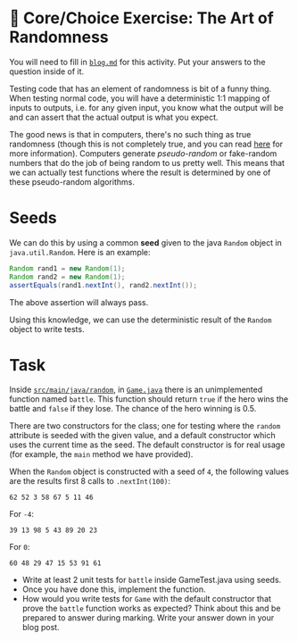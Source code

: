 # 🎲 Core/Choice Exercise: The Art of Randomness

You will need to fill in [`blog.md`](/blog.md) for this activity. Put your answers to the question inside of it.

Testing code that has an element of randomness is bit of a funny thing. When testing normal code, you will have a deterministic 1:1 mapping of inputs to outputs, i.e. for any given input, you know what the output will be and can assert that the actual output is what you expect.

The good news is that in computers, there's no such thing as true randomness (though this is not completely true, and you can read [here](https://engineering.mit.edu/engage/ask-an-engineer/can-a-computer-generate-a-truly-random-number/) for more information). Computers generate _pseudo-random_ or fake-random numbers that do the job of being random to us pretty well. This means that we can actually test functions where the result is determined by one of these pseudo-random algorithms.

# Seeds

We can do this by using a common **seed** given to the java `Random` object in `java.util.Random`. Here is an example:

```java
Random rand1 = new Random(1);
Random rand2 = new Random(1);
assertEquals(rand1.nextInt(), rand2.nextInt());
```

The above assertion will always pass.

Using this knowledge, we can use the deterministic result of the `Random` object to write tests.

# Task

Inside [`src/main/java/random`](/app/src/main/java/random/), in [`Game.java`](/app/src/main/java/random/Game.java) there is an unimplemented function named `battle`. This function should return `true` if the hero wins the battle and `false` if they lose. The chance of the hero winning is 0.5.

There are two constructors for the class; one for testing where the `random` attribute is seeded with the given value, and a default constructor which uses the current time as the seed. The default constructor is for real usage (for example, the `main` method we have provided).

When the `Random` object is constructed with a seed of `4`, the following values are the results first 8 calls to `.nextInt(100)`:

```
62 52 3 58 67 5 11 46
```

For `-4`:

```
39 13 98 5 43 89 20 23
```

For `0`:

```
60 48 29 47 15 53 91 61
```

- Write at least 2 unit tests for `battle` inside GameTest.java using seeds.
- Once you have done this, implement the function.
- How would you write tests for `Game` with the default constructor that prove the `battle` function works as expected? Think about this and be prepared to answer during marking. Write your answer down in your blog post.
